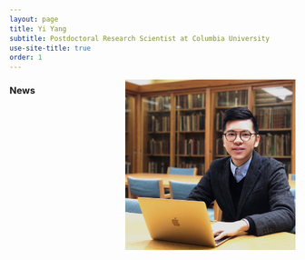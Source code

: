 ```yaml
---
layout: page
title: Yi Yang
subtitle: Postdoctoral Research Scientist at Columbia University
use-site-title: true
order: 1
---
```

<img align="right" src="/assets/img/YiYang.jpg" alt="" width="300">

### News

